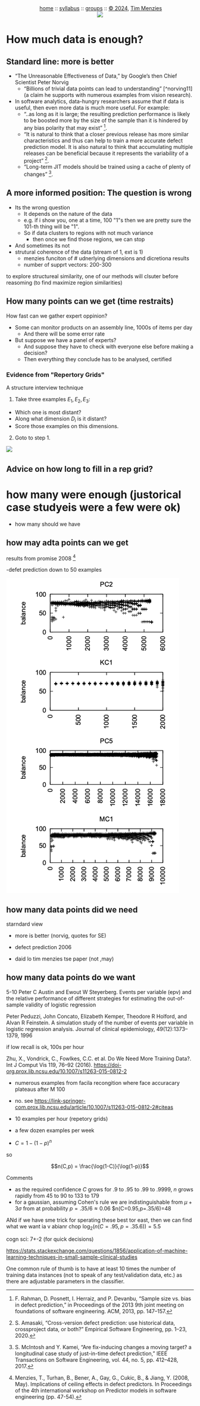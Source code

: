 <a name=top><br>
  <p align=center>&nbsp;<a href="/README.md#top">home</a> ::
  <a href="/docs/syllabus.md#top">syllabus</a> ::
  <a href="https://docs.google.com/spreadsheets/d/16yxmklx4zvmfAHE7QocOQZZ4v4UxD5ktJHWMJEjBcMI/edit#gid=0">groups</a> ::
  <a href="/LICENSE.md#top">&copy;&nbsp;2024</a>, <a href="http:/timm.fyi">Tim Menzies</a><br>
  <a href="/README.md#top"><img width=600  
     src="/etc/img/ase24.png"></a></p>

# How much data is enough?

## Standard line: more is better

- “The Unreasonable Effectiveness of Data,” by Google’s then Chief Scientist
  Peter Norvig 
  - “Billions of trivial data points can
    lead to understanding” [^norving11] (a claim he supports with numerous
    examples from vision research).
- In software analytics,  data-hungry researchers assume that if
  data is useful, then even more data is much more useful. For
  example:
  - “..as long as it is large; the resulting prediction performance is likely to be boosted more by the size of the
    sample than it is hindered by any bias polarity that may
    exist” [^rahman13].
  - “It is natural to think that a closer previous release
    has more similar characteristics and thus can help to
    train a more accurate defect prediction model. It is also
    natural to think that accumulating multiple releases can
    be beneficial because it represents the variability of a
    project” [^amasaki20].
  - “Long-term JIT models should be trained using a cache
    of plenty of changes” [^mcintosh17].

[^rahman13]: F. Rahman, D. Posnett, I. Herraiz, and P. Devanbu,
“Sample size vs.  bias in defect prediction,” in Proceedings of the
2013 9th joint meeting on foundations of software engineering. ACM,
2013, pp. 147–157.

[^amasaki20]: S. Amasaki, “Cross-version defect prediction: use
historical data, crossproject data, or both?” Empirical Software
Engineering, pp. 1–23, 2020.

[^mcintosh17]: S. McIntosh and Y. Kamei, “Are fix-inducing changes
a moving target?  a longitudinal case study of just-in-time defect
prediction,” IEEE Transactions on Software Engineering, vol. 44,
no. 5, pp. 412–428, 2017.

[^norvig11]: P. Norvig. (2011) The Unreasonable Effectiveness of
Data. Youtube.  https://www.youtube.com/watch?v=yvDCzhbjYWs

## A more informed position: The question is wrong

- Its the wrong question
  - It depends on the nature of the data
  - e.g. if i show you, one at a time, 100 "1"s then we are pretty sure the 101-th thing will be "1".
  - So if data clusters to regions with not much variance
    - then once we find those regions, we can stop
- And sometimes its not
- strutural coherence of the data (stream of 1, ext is 1)
  - menzies funciton of # udnerlying dimensions and dicretiona results
  - number of supprt vectors: 200-300

to explore structureal similarity, one of our methods will clsuter before reasoming (to find maximize region similarities)

## How many points can we get (time restraits)

How fast can we gather expert oppinion?

- Some can monitor products on an assembly line, 1000s of items per day
  - And there will be some error rate
- But suppose we have a panel of experts?
  - And suppose they have to check with everyone else before making a decision?
  - Then everything they conclude has to be analysed, certified

### Evidence from "Repertory Grids"

A structure interview technique
1. Take three examples $E_1,E_2,E_3$: 
  - Which one is most distant?
  - Along what dimension $D_i$ is it distant?
  - Score those examples on this dimensions. 
2. Goto to step 1.

<img align=600 
     src="https://csdl-images.ieeecomputer.org/mags/so/2007/02/figures/s20534.gif">

Advice on how long to fill in a rep grid?
-

# how many were enough (justorical case studyeis were a few were ok)

- how many should we have

## how may adta points can we get  

results from promise 2008 [^Me08]

[^Me08]: Menzies, T., Turhan, B., Bener, A., Gay, G., Cukic, B., &
Jiang, Y. (2008, May). Implications of ceiling effects in defect
predictors. In Proceedings of the 4th international workshop on
Predictor models in software engineering (pp. 47-54).

-defet prediction down to 50 examples

<img src="platuea.png">

## how many data points did we need

starndard view
- more is better (norvig, quotes for SE)

- defect prediction 2006
- daid lo tim menzies tse paper (not ,may)

## how many data points do we want

5-10
Peter C Austin and Ewout W Steyerberg. Events per variable (epv)
and the relative performance of different strategies for estimating
the out-of-sample validity of logistic regression

Peter Peduzzi, John Concato, Elizabeth Kemper, Theodore R
Holford, and Alvan R Feinstein. A simulation study of the number
of events per variable in logistic regression analysis. Journal of
clinical epidemiology, 49(12):1373–1379, 1996

if low recall is ok, 100s per hour

Zhu, X., Vondrick, C., Fowlkes, C.C. et al. Do We Need More Training Data?. Int J Comput Vis 119, 76–92 (2016). https://doi-org.prox.lib.ncsu.edu/10.1007/s11263-015-0812-2
- numerous examples from facila recongition where face accuracary plateaus after M 100
- no. see https://link-springer-com.prox.lib.ncsu.edu/article/10.1007/s11263-015-0812-2#citeas

- 10 examples per hour (repetory grids)
- a few dozen examples per week

- $C=1-(1-p)^n$

so

$$n(C,p) = \frac{\log(1-C)}{\log(1-p)}$$

Comments
- as the required confidence $C$ grows for .9 to .95 to .99 to  .9999, $n$ grows rapidly  from  45 to 90 to 133 to 179
- for a gaussian, assuming Cohen's rule we are indistinguishable   from
 $\mu +3\sigma$  from at probability $p=.35/6 \approx 0.06$
 $n(C=0.95,p=.35/6)=48

ANd if we have sme trick for sperating these best tor east, then we can find what we want ia v abianr chop $\log_2(n(C=.95,p=.35.6))=5.5$

cogn sci: 7+-2 (for quick decisions)


https://stats.stackexchange.com/questions/1856/application-of-machine-learning-techniques-in-small-sample-clinical-studies

One common rule of thumb is to have at least 10 times the number of training data instances (not to speak of any test/validation data, etc.) as there are adjustable parameters in the classifier. 
